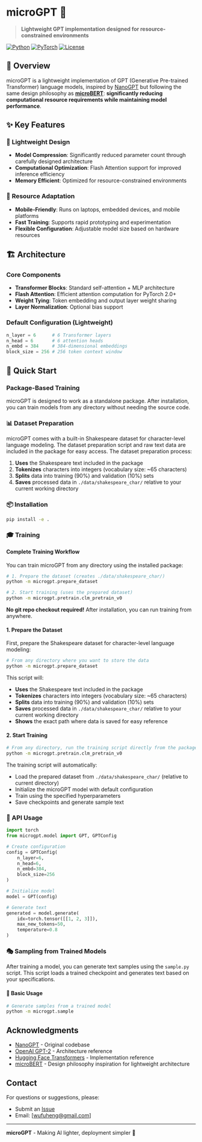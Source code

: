 # microGPT 🚀

> **Lightweight GPT implementation designed for resource-constrained environments**

[![Python](https://img.shields.io/badge/Python-3.8+-blue.svg)](https://www.python.org/downloads/)
[![PyTorch](https://img.shields.io/badge/PyTorch-2.0+-red.svg)](https://pytorch.org/)
[![License](https://img.shields.io/badge/License-MIT-green.svg)](LICENSE)

## 🎯 Overview

microGPT is a lightweight implementation of GPT (Generative Pre-trained Transformer) language models, inspired by [NanoGPT](https://github.com/karpathy/nanoGPT) but following the same design philosophy as **[microBERT](https://github.com/henrywoo/microbert)**: **significantly reducing computational resource requirements while maintaining model performance**.

## ✨ Key Features

### 🎯 **Lightweight Design**
- **Model Compression**: Significantly reduced parameter count through carefully designed architecture
- **Computational Optimization**: Flash Attention support for improved inference efficiency
- **Memory Efficient**: Optimized for resource-constrained environments

### 🚀 **Resource Adaptation**
- **Mobile-Friendly**: Runs on laptops, embedded devices, and mobile platforms
- **Fast Training**: Supports rapid prototyping and experimentation
- **Flexible Configuration**: Adjustable model size based on hardware resources

## 🏗️ Architecture

### Core Components
- **Transformer Blocks**: Standard self-attention + MLP architecture
- **Flash Attention**: Efficient attention computation for PyTorch 2.0+
- **Weight Tying**: Token embedding and output layer weight sharing
- **Layer Normalization**: Optional bias support

### Default Configuration (Lightweight)
```python
n_layer = 6      # 6 Transformer layers
n_head = 6       # 6 attention heads
n_embd = 384     # 384-dimensional embeddings
block_size = 256 # 256 token context window
```

## 🚀 Quick Start

### Package-Based Training
microGPT is designed to work as a standalone package. After installation, you can train models from any directory without needing the source code.

### 📊 Dataset Preparation

microGPT comes with a built-in Shakespeare dataset for character-level language modeling. The dataset preparation script and raw text data are included in the package for easy access. The dataset preparation process:

1. **Uses** the Shakespeare text included in the package
2. **Tokenizes** characters into integers (vocabulary size: ~65 characters)
3. **Splits** data into training (90%) and validation (10%) sets
4. **Saves** processed data in `./data/shakespeare_char/` relative to your current working directory

### 📦 Installation

```bash
pip install -e .
```

### 🎓 Training

#### Complete Training Workflow
You can train microGPT from any directory using the installed package:

```bash
# 1. Prepare the dataset (creates ./data/shakespeare_char/)
python -m microgpt.prepare_dataset

# 2. Start training (uses the prepared dataset)
python -m microgpt.pretrain.clm_pretrain_v0
```

**No git repo checkout required!** After installation, you can run training from anywhere.

#### 1. Prepare the Dataset
First, prepare the Shakespeare dataset for character-level language modeling:

```bash
# From any directory where you want to store the data
python -m microgpt.prepare_dataset
```

This script will:
- **Uses** the Shakespeare text included in the package
- **Tokenizes** characters into integers (vocabulary size: ~65 characters)
- **Splits** data into training (90%) and validation (10%) sets
- **Saves** processed data in `./data/shakespeare_char/` relative to your current working directory
- **Shows** the exact path where data is saved for easy reference

#### 2. Start Training

```bash
# From any directory, run the training script directly from the package
python -m microgpt.pretrain.clm_pretrain_v0
```

The training script will automatically:
- Load the prepared dataset from `./data/shakespeare_char/` (relative to current directory)
- Initialize the microGPT model with default configuration
- Train using the specified hyperparameters
- Save checkpoints and generate sample text

### 🔌 API Usage

```python
import torch
from microgpt.model import GPT, GPTConfig

# Create configuration
config = GPTConfig(
    n_layer=6,
    n_head=6, 
    n_embd=384,
    block_size=256
)

# Initialize model
model = GPT(config)

# Generate text
generated = model.generate(
    idx=torch.tensor([[1, 2, 3]]), 
    max_new_tokens=50,
    temperature=0.8
)
```

### 🎭 Sampling from Trained Models

After training a model, you can generate text samples using the `sample.py` script. This script loads a trained checkpoint and generates text based on your specifications.

#### 🚀 Basic Usage

```bash
# Generate samples from a trained model
python -m microgpt.sample
```

## Acknowledgments

- [NanoGPT](https://github.com/karpathy/nanoGPT) - Original codebase
- [OpenAI GPT-2](https://github.com/openai/gpt-2) - Architecture reference
- [Hugging Face Transformers](https://github.com/huggingface/transformers) - Implementation reference
- [microBERT](https://github.com/henrywoo/microbert) - Design philosophy inspiration for lightweight architecture

## Contact

For questions or suggestions, please:

- Submit an [Issue](https://github.com/henrywoo/microgpt/issues)
- Email: [wufuheng@gmail.com]

---

**microGPT** - Making AI lighter, deployment simpler 🚀
